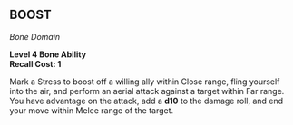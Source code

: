 ## BOOST  
_Bone Domain_

**Level 4 Bone Ability**  
**Recall Cost: 1**

Mark a Stress to boost off a willing ally within Close range, fling yourself into the air, and perform an aerial attack against a target within Far range. You have advantage on the attack, add a **d10** to the damage roll, and end your move within Melee range of the target.  
